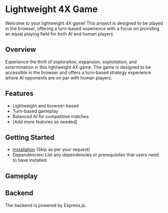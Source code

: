 # Lightweight 4X Game

Welcome to your lightweight 4X game! This project is designed to be played in the browser, offering a turn-based experience with a focus on providing an equal playing field for both AI and human players.

## Overview

Experience the thrill of exploration, expansion, exploitation, and extermination in this lightweight 4X game. The game is designed to be accessible in the browser and offers a turn-based strategy experience where AI opponents are on par with human players.

## Features

- Lightweight and browser-based
- Turn-based gameplay
- Balanced AI for competitive matches
- [Add more features as needed]

## Getting Started

- [Installation](#) (Skip as per your request)
- Dependencies: List any dependencies or prerequisites that users need to have installed.

## Gameplay


## Backend

The backend is powered by Express.js.